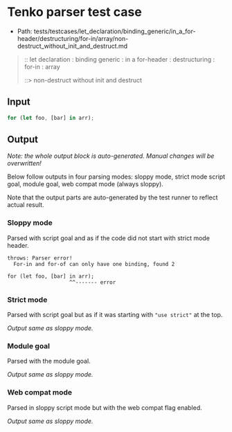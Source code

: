 # Tenko parser test case

- Path: tests/testcases/let_declaration/binding_generic/in_a_for-header/destructuring/for-in/array/non-destruct_without_init_and_destruct.md

> :: let declaration : binding generic : in a for-header : destructuring : for-in : array
>
> ::> non-destruct without init and destruct

## Input

`````js
for (let foo, [bar] in arr);
`````

## Output

_Note: the whole output block is auto-generated. Manual changes will be overwritten!_

Below follow outputs in four parsing modes: sloppy mode, strict mode script goal, module goal, web compat mode (always sloppy).

Note that the output parts are auto-generated by the test runner to reflect actual result.

### Sloppy mode

Parsed with script goal and as if the code did not start with strict mode header.

`````
throws: Parser error!
  For-in and for-of can only have one binding, found 2

for (let foo, [bar] in arr);
                    ^^------- error
`````

### Strict mode

Parsed with script goal but as if it was starting with `"use strict"` at the top.

_Output same as sloppy mode._

### Module goal

Parsed with the module goal.

_Output same as sloppy mode._

### Web compat mode

Parsed in sloppy script mode but with the web compat flag enabled.

_Output same as sloppy mode._

